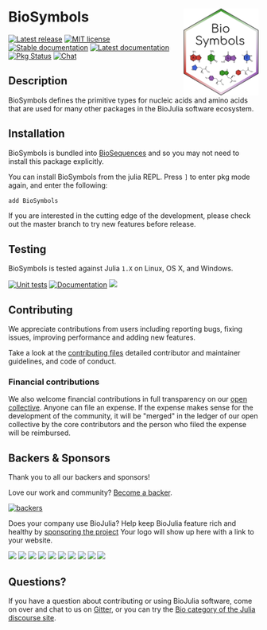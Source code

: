 # <img src="./sticker.svg" width="30%" align="right"/> BioSymbols

[![Latest release](https://img.shields.io/github/release/BioJulia/BioSymbols.jl.svg)](https://github.com/BioJulia/BioSymbols.jl/releases/latest)
[![MIT license](https://img.shields.io/badge/license-MIT-green.svg)](https://github.com/BioJulia/BioSymbols.jl/blob/master/LICENSE)
[![Stable documentation](https://img.shields.io/badge/docs-stable-blue.svg)](https://biojulia.github.io/BioSymbols.jl/stable)
[![Latest documentation](https://img.shields.io/badge/docs-dev-blue.svg)](https://biojulia.github.io/BioSymbols.jl/latest)
[![Pkg Status](http://www.repostatus.org/badges/latest/active.svg)](http://www.repostatus.org/#active)
[![Chat](https://img.shields.io/gitter/room/BioJulia/BioSymbols.svg)](https://gitter.im/BioJulia/BioSymbols.jl)


## Description

BioSymbols defines the primitive types for nucleic acids and amino acids that
are used for many other packages in the BioJulia software ecosystem.


## Installation

BioSymbols is bundled
into [BioSequences](https://github.com/BioJulia/BioSequences.jl) and so you
may not need to install this package explicitly.

You can install BioSymbols from the julia REPL. Press `]` to enter pkg mode
again, and enter the following:

```julia
add BioSymbols
```

If you are interested in the cutting edge of the development, please check out
the master branch to try new features before release.


## Testing

BioSymbols is tested against Julia `1.X` on Linux, OS X, and Windows.


[![Unit tests](https://github.com/BioJulia/BioSymbols.jl/workflows/Unit%20tests/badge.svg?branch=master)](https://github.com/BioJulia/BioSymbols.jl/actions?query=workflow%3A%22Unit+tests%22+branch%3Amaster)
[![Documentation](https://github.com/BioJulia/BioSymbols.jl/workflows/Documentation/badge.svg?branch=master)](https://github.com/BioJulia/BioSymbols.jl/actions?query=workflow%3ADocumentation+branch%3Amaster)
[![](https://codecov.io/gh/BioJulia/BioSymbols.jl/branch/master/graph/badge.svg)](https://codecov.io/gh/BioJulia/BioSymbols.jl)


## Contributing

We appreciate contributions from users including reporting bugs, fixing
issues, improving performance and adding new features.

Take a look at the [contributing files](https://github.com/BioJulia/Contributing)
detailed contributor and maintainer guidelines, and code of conduct.


### Financial contributions

We also welcome financial contributions in full transparency on our
[open collective](https://opencollective.com/biojulia).
Anyone can file an expense. If the expense makes sense for the development
of the community, it will be "merged" in the ledger of our open collective by
the core contributors and the person who filed the expense will be reimbursed.


## Backers & Sponsors

Thank you to all our backers and sponsors!

Love our work and community? [Become a backer](https://opencollective.com/biojulia#backer).

[![backers](https://opencollective.com/biojulia/backers.svg?width=890)](https://opencollective.com/biojulia#backers)

Does your company use BioJulia? Help keep BioJulia feature rich and healthy by
[sponsoring the project](https://opencollective.com/biojulia#sponsor)
Your logo will show up here with a link to your website.

[![](https://opencollective.com/biojulia/sponsor/0/avatar.svg)](https://opencollective.com/biojulia/sponsor/0/website)
[![](https://opencollective.com/biojulia/sponsor/1/avatar.svg)](https://opencollective.com/biojulia/sponsor/1/website)
[![](https://opencollective.com/biojulia/sponsor/2/avatar.svg)](https://opencollective.com/biojulia/sponsor/2/website)
[![](https://opencollective.com/biojulia/sponsor/3/avatar.svg)](https://opencollective.com/biojulia/sponsor/3/website)
[![](https://opencollective.com/biojulia/sponsor/4/avatar.svg)](https://opencollective.com/biojulia/sponsor/4/website)
[![](https://opencollective.com/biojulia/sponsor/5/avatar.svg)](https://opencollective.com/biojulia/sponsor/5/website)
[![](https://opencollective.com/biojulia/sponsor/6/avatar.svg)](https://opencollective.com/biojulia/sponsor/6/website)
[![](https://opencollective.com/biojulia/sponsor/7/avatar.svg)](https://opencollective.com/biojulia/sponsor/7/website)
[![](https://opencollective.com/biojulia/sponsor/8/avatar.svg)](https://opencollective.com/biojulia/sponsor/8/website)
[![](https://opencollective.com/biojulia/sponsor/9/avatar.svg)](https://opencollective.com/biojulia/sponsor/9/website)


## Questions?

If you have a question about contributing or using BioJulia software, come
on over and chat to us on [Gitter](https://gitter.im/BioJulia/General), or you can try the
[Bio category of the Julia discourse site](https://discourse.julialang.org/c/domain/bio).
